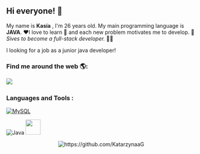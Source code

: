 ## Hi everyone! 👋
My name is **Kasia** , I'm 26 years old. 
My main programming language is **JAVA**. ❤️I love to learn 📖 and each new problem motivates me to develop. 🦾
*Sives to become a full-stack developer.* 👩‍🎓

I looking for a job as a junior java developer!
 
 



### Find me around the web 🌎:

<p align="left">
  <a target="_blank"href="https://www.linkedin.com/in/katarzyna-gnoza/"><img src="https://img.shields.io/badge/linkedin-%230077B5.svg?&style=for-the-badge&logo=linkedin&logoColor=white" /></a>&nbsp;&nbsp;&nbsp;&nbsp;


### Languages and Tools :
 
 <a target="_blank" rel="noopener noreferrer" href="https://camo.githubusercontent.com/1a085b81c0ac63ef70d22ee1a67560c1bdd5c42038ba20d129d89e7de5603953/68747470733a2f2f696d672e736869656c64732e696f2f62616467652f2d4d7953514c2d626c61636b3f7374796c653d666c61742d737175617265266c6f676f3d6d7973716c"><img src="https://camo.githubusercontent.com/1a085b81c0ac63ef70d22ee1a67560c1bdd5c42038ba20d129d89e7de5603953/68747470733a2f2f696d672e736869656c64732e696f2f62616467652f2d4d7953514c2d626c61636b3f7374796c653d666c61742d737175617265266c6f676f3d6d7973716c" alt="MySQL" data-canonical-src="https://img.shields.io/badge/-MySQL-black?style=flat-square&amp;logo=mysql" style="max-width: 100%;"></a>

![Java](https://img.shields.io/badge/java-%23ED8B00.svg?style=for-the-badge&logo=java&logoColor=white)
  <img height="40" width="40" src="https://camo.githubusercontent.com/c5aaa8ee41243ba76d27639a8d170b71cb46bacdd75c6d4ac8d9306a4dc2d2c6/68747470733a2f2f63646e2e776f726c64766563746f726c6f676f2e636f6d2f6c6f676f732f706f737467726573716c2e737667" data-canonical-src="https://cdn.worldvectorlogo.com/logos/postgresql.svg" style="max-width: 100%;">
  
 
<p align="center"> 
  
  
  <img src="https://komarev.com/ghpvc/?username=KatarzynaaG" alt="https://github.com/KatarzynaaG" />
</p>


